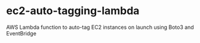 # ec2-auto-tagging-lambda
AWS Lambda function to auto-tag EC2 instances on launch using Boto3 and EventBridge
